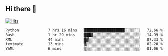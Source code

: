 ## Hi there 👋

<!--
**alihaqberdi/alihaqberdi** is a ✨ _special_ ✨ repository because its `README.md` (this file) appears on your GitHub profile.

Here are some ideas to get you started:

- 🔭 I’m currently working on ...
- 🌱 I’m currently learning ...
- 👯 I’m looking to collaborate on ...
- 🤔 I’m looking for help with ...
- 💬 Ask me about ...
- 📫 How to reach me: ...
- 😄 Pronouns: ...
- ⚡ Fun fact: ...
-->

[![Hits](https://hits.sh/github.com/alihaqberdi.svg)](https://hits.sh/github.com/alihaqberdi/)

<!--START_SECTION:waka-->

```txt
Python             7 hrs 16 mins   ██████████████████░░░░░░░   72.66 %
Bash               1 hr 29 mins    ███▓░░░░░░░░░░░░░░░░░░░░░   14.99 %
XML                44 mins         █▓░░░░░░░░░░░░░░░░░░░░░░░   07.33 %
textmate           13 mins         ▓░░░░░░░░░░░░░░░░░░░░░░░░   02.20 %
YAML               6 mins          ▒░░░░░░░░░░░░░░░░░░░░░░░░   01.06 %
```

<!--END_SECTION:waka-->
